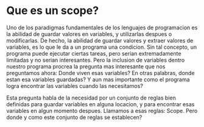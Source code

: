# Que es un scope?
Uno de los paradigmas fundamentales de los lenguajes de programacion es la abilidad de guardar
valores en variables, y utilizarlas despues o modificarlas. De hecho, la abilidad de guardar
valores y extraer valores de variables, es lo que le da a un programa una condicion.
Sin tal concepto, un programa puede ejecutar ciertas tareas, pero serian extremadamente limitadas
y no serian interesantes.
Pero la inclusion de variables dentro nuestro programa procrea la pregunta mas interesante que nos
preguntamos ahora: Donde viven esas variables? En otras palabras, donde estan esa variables guardadas?
Y aun mas importante como el programa logra encontrar las variables cuando las necesitamos?

Esta pregunta habla de la necesidad por un conjunto de reglas bien definidas para guardar variables
en alguna locacion, y para encontrar esas variables en algun momento despues. Llamamos a esas
reglas: Scope.
Pero donde y como este conjunto de reglas se establecen?


